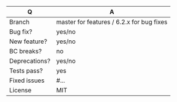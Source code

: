 | Q             | A
| ------------- | ---
| Branch        | master for features / 6.2.x for bug fixes <!-- see below -->
| Bug fix?      | yes/no
| New feature?  | yes/no <!-- don't forget to update CHANGELOG.md files -->
| BC breaks?    | no     <!-- does the change break backwards compatibility? Only allowed for major versions -->
| Deprecations? | yes/no <!-- don't forget to update UPGRADE-*.md and CHANGELOG.md files -->
| Tests pass?   | yes    <!-- please add some, will be required by reviewers -->
| Fixed issues  | #...   <!-- #-prefixed issue number(s), if any -->
| License       | MIT

<!--
Write a short README entry for your feature/bugfix here (replace this comment block.)
This will help people understand your PR and can be used as a start of the Doc PR.
Additionally:
 - Bug fixes must be submitted against the lowest branch where they apply
   (lowest branches are regularly merged to upper ones so they get the fixes, too).
 - Features and deprecations must be submitted against the master branch.
-->

